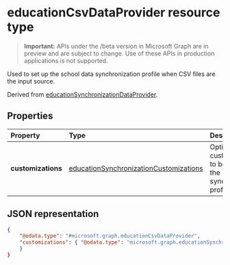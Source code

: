 # educationCsvDataProvider resource type

> **Important:** APIs under the /beta version in Microsoft Graph are in preview and are subject to change. Use of these APIs in production applications is not supported.

Used to set up the school data synchronization profile when CSV files are the input source.  

Derived from [educationSynchronizationDataProvider](educationsynchronizationdataprovider.md).

## Properties

| Property | Type | Description |
|:-|:-|:-|
| **customizations** | [educationSynchronizationCustomizations](educationsynchronizationcustomizations.md) | Optional customizations to be applied to the synchronization profile.|

## JSON representation

<!-- {
  "blockType": "resource",
  "optionalProperties": [

  ],
  "@odata.type": "#microsoft.graph.educationCsvDataProvider"
}-->

```json
{
    "@odata.type": "#microsoft.graph.educationCsvDataProvider",
    "customizations": { "@odata.type": "microsoft.graph.educationSynchronizationCustomizations" }
    }
}
```
